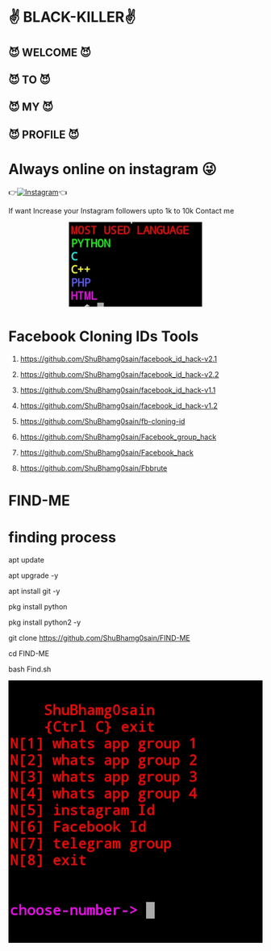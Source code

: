 # ✌️ BLACK-KILLER✌️
##  😈 WELCOME 😈
##  😈   TO    😈
##  😈   MY    😈
##  😈 PROFILE 😈

# Always online on instagram 😜
👉[![Instagram  ](https://img.shields.io/badge/INSTAGRAM-FOLLOW-red?style=for-the-badge&logo=instagram)](https://www.instagram.com/shubham_g0sain)👈

If want Increase your Instagram followers upto 1k to 10k 
Contact me 
<p align="center">
<a href="https://github.com/ShuBhamg0sain/Shubhamg0sain"><img title="BLACK-KILLER" src="https://raw.githubusercontent.com/ShuBhamg0sain/Shubhamg0sain/main/Blog/Screenshot_20201226_113656.jpg"></a>
</p>




# Facebook  Cloning IDs Tools
1. https://github.com/ShuBhamg0sain/facebook_id_hack-v2.1

2. https://github.com/ShuBhamg0sain/facebook_id_hack-v2.2

3. https://github.com/ShuBhamg0sain/facebook_id_hack-v1.1

4. https://github.com/ShuBhamg0sain/facebook_id_hack-v1.2

5. https://github.com/ShuBhamg0sain/fb-cloning-id

6. https://github.com/ShuBhamg0sain/Facebook_group_hack

7. https://github.com/ShuBhamg0sain/Facebook_hack

8. https://github.com/ShuBhamg0sain/Fbbrute

# FIND-ME

# finding process

apt update

 apt upgrade -y

 apt install git -y

 pkg install python

pkg install python2 -y

git clone https://github.com/ShuBhamg0sain/FIND-ME

cd FIND-ME

bash Find.sh

![ ](https://raw.githubusercontent.com/ShuBhamg0sain/FIND-ME/main/Blog/Screenshot_20201226_022736.jpg)



